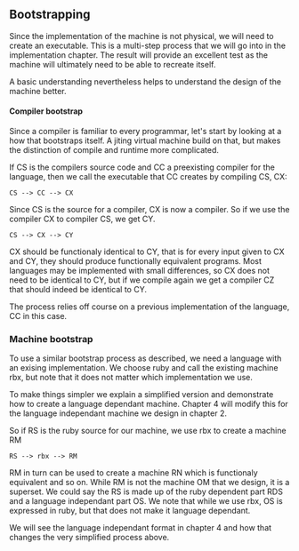 ## Bootstrapping

Since the implementation of the machine is not physical, we will need to create an executable. This is a multi-step process that we will go into in the implementation chapter. The result will provide an excellent test as the machine will ultimately need to be able to recreate itself.

A basic understanding nevertheless helps to understand the design of the machine better.

#### Compiler bootstrap

Since a compiler is familiar to every programmar, let's start by looking at a how that bootstraps itself. A jiting virtual machine build on that, but makes the distinction of compile and runtime more complicated.

If CS is the compilers source code and CC a preexisting compiler for the language, then we call the executable that CC creates by compiling CS, CX:

```
CS --> CC --> CX
```

Since CS is the source for a compiler, CX is now a compiler. So if we use the compiler CX to compiler CS, we get CY.

```
CS --> CX --> CY
```

CX should be functionaly identical to CY, that is for every input given to CX and CY, they should produce functionally equivalent programs. Most languages may be implemented with small differences, so CX does not need to be identical to CY, but if we compile again we get a  compiler CZ that should indeed be identical to CY.

The process relies off course on a previous implementation of the language, CC in this case.

### Machine bootstrap

To use a similar bootstrap process as described, we need a language with an exising implementation. We choose ruby and call the existing machine rbx, but note that it does not matter which implementation we use.

To make things simpler we explain a simplified version and demonstrate how to create a language dependant machine. Chapter 4 will modify this for the language independant machine we design in chapter 2.

So if RS is the ruby source for our machine, we use rbx to create a machine RM

```
RS --> rbx --> RM
```

RM in turn can be used to create a machine RN which is functionaly equivalent and so on. While RM is not the machine OM that we design, it is a superset. We could say the RS is made up of the ruby dependent part RDS and a language independant part OS. We note that while we use rbx, OS is expressed in ruby, but that does not make it language dependant.

We will see the language independant format in chapter 4 and how that changes the very simplified process above.
